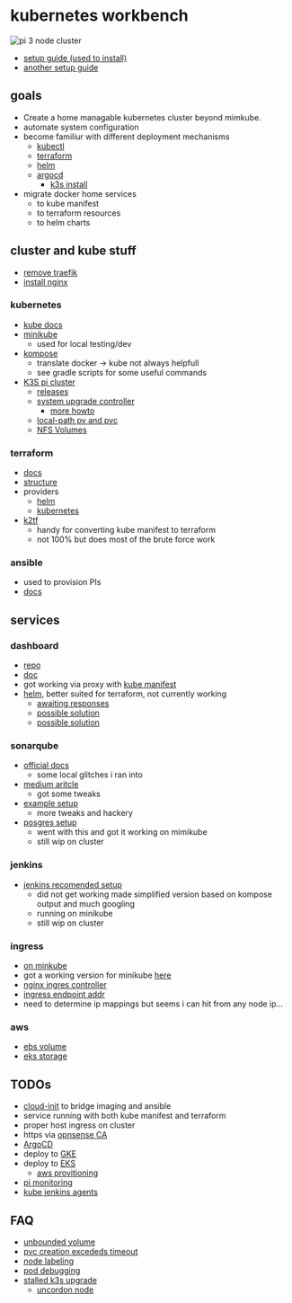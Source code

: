 # kubernetes workbench

![pi 3 node cluster](docs/img/pi-kube.jpg?raw=true)

- [setup guide (used to install)](https://anthonynsimon.com/blog/kubernetes-cluster-raspberry-pi/)
- [another setup guide](https://blog.alexellis.io/self-hosting-kubernetes-on-your-raspberry-pi/)

## goals

- Create a home managable kubernetes cluster beyond mimkube.
- automate system configuration
- become familiur with different deployment mechanisms
  - [kubectl](https://kubernetes.io/docs/reference/kubectl/)
  - [terraform](https://developer.hashicorp.com/terraform/docs)
  - [helm](https://helm.sh/docs/)
  - [argocd](https://argo-cd.readthedocs.io/en/stable/)
    - [k3s install](https://blog.differentpla.net/blog/2022/02/02/argocd/)
- migrate docker home services
  - to kube manifest
  - to terraform resources
  - to helm charts

## cluster and kube stuff

- [remove traefik](https://qdnqn.com/k3s-remove-traefik/)
- [install nginx](https://kubernetes.github.io/ingress-nginx/deploy/#bare-metal-clusters)

### kubernetes

- [kube docs](https://kubernetes.io/docs/home/)
- [minikube](https://minikube.sigs.k8s.io/docs/)
  - used for local testing/dev
- [kompose](https://kubernetes.io/docs/tasks/configure-pod-container/translate-compose-kubernetes/)
  - translate docker -> kube not always helpfull
  - see gradle scripts for some useful commands
- [K3S pi cluster](https://docs.k3s.io/)
  - [releases](https://github.com/k3s-io/k3s/releases)
  - [system upgrade controller](https://github.com/rancher/system-upgrade-controller)
    - [more howto](https://www.cncf.io/blog/2020/11/25/upgrade-a-k3s-kubernetes-cluster-with-system-upgrade-controller/)
  - [local-path pv and pvc](https://github.com/rancher/local-path-provisioner)
  - [NFS Volumes](https://www.phillipsj.net/posts/k3s-enable-nfs-storage/)

### terraform

- [docs](https://developer.hashicorp.com/terraform?ajs_aid=cbf6f5d7-2a05-47c6-8353-14ea3695c4c4&product_intent=terraform)
- [structure](https://developer.hashicorp.com/terraform/language/modules/develop/structure)
- providers
  - [helm](https://registry.terraform.io/providers/hashicorp/helm/latest/docs)
  - [kubernetes](https://registry.terraform.io/providers/hashicorp/kubernetes/latest/docs)
- [k2tf](https://github.com/sl1pm4t/k2tf)
  - handy for converting kube manifest to terraform
  - not 100% but does most of the brute force work

### ansible

- used to provision PIs
- [docs](https://access.redhat.com/documentation/en-us/red_hat_ansible_automation_platform/2.4)

## services

### dashboard

- [repo](https://github.com/kubernetes/dashboard/tree/master)
- [doc](https://kubernetes.io/docs/tasks/access-application-cluster/web-ui-dashboard/)
- got working via proxy with [kube manifest](https://github.com/kubernetes/dashboard/releases/tag/v3.0.0-alpha0)
- [helm](https://artifacthub.io/packages/helm/k8s-dashboard/kubernetes-dashboard), better suited for terraform, not currently working
  - [awaiting responses](https://discuss.kubernetes.io/t/getting-error-trying-to-access-dashoard-helm-install/25651)
  - [possible solution](https://dev.to/garis_space/terraform-and-helm-to-deploy-the-kubernetes-dashboard-1dpl)
  - [possible solution](https://opensource.com/article/21/8/terraform-deploy-helm)

### sonarqube

- [official docs](https://docs.sonarsource.com/sonarqube/latest/setup-and-upgrade/deploy-on-kubernetes/deploy-sonarqube-on-kubernetes/?gads_campaign=SQ-Hroi-PMax&gads_ad_group=Global&gads_keyword=&gclid=EAIaIQobChMIj7njhtaugQMVLofCCB1hZgc_EAAYAiAAEgLCnfD_BwE)
  - some local glitches i ran into
- [medium aritcle](https://medium.com/codex/easy-deploy-sonarqube-on-kubernetes-with-yaml-configuration-27f5adc8de90)
  - got some tweaks
- [example setup](https://github.com/doctor500/sonarqube-on-kubernetes)
  - more tweaks and hackery
- [posgres setup](https://adamtheautomator.com/postgres-to-kubernetes/)
  - went with this and got it working on mimikube
  - still wip on cluster

### jenkins

- [jenkins recomended setup](https://www.jenkins.io/doc/book/installing/kubernetes/)
  - did not get working made simplified version based on kompose output and much googling
  - running on minikube
  - still wip on cluster

### ingress

- [on minkube](https://kubernetes.io/docs/tasks/access-application-cluster/ingress-minikube/)
- got a working version for minikube [here](https://stackoverflow.com/questions/51751462/nginx-ingress-jenkins-path-rewrite-configuration-not-working)
- [nginx ingres controller](https://kubernetes.github.io/ingress-nginx/)
- [ingress endpoint addr](https://stackoverflow.com/questions/49845021/getting-an-kubernetes-ingress-endpoint-ip-address)
- need to determine ip mappings but seems i can hit from any node ip...

### aws

- [ebs volume](https://angelmarybabu.github.io/posts/How-to-create-Persistent-Volume-in-EKS/)
- [eks storage](https://repost.aws/knowledge-center/eks-persistent-storage)

## TODOs

- [cloud-init](https://help.ubuntu.com/community/CloudInit) to bridge imaging and ansible
- service running with both kube manifest and terraform
- proper host ingress on cluster
- https via [opnsense CA](https://www.ssltrust.com/help/setup-guides/use-opnsense-ca-certificate-authority)
- [ArgoCD](https://argo-cd.readthedocs.io/en/stable/getting_started/)
- deploy to [GKE](https://cloud.google.com/kubernetes-engine/)
- deploy to [EKS](https://aws.amazon.com/eks/)
  - [aws provitioning](https://stackoverflow.com/questions/75758115/persistentvolumeclaim-is-stuck-waiting-for-a-volume-to-be-created-either-by-ex)
- [pi monitoring](https://dirtyoptics.com/how-to-monitor-a-raspberry-pi-remotely/)
- [kube jenkins agents](https://plugins.jenkins.io/kubernetes/)

## FAQ

- [unbounded volume](https://stackoverflow.com/questions/60774220/kubernetes-pod-has-unbound-immediate-persistentvolumeclaims)
- [pvc creation excededs timeout](https://github.com/hashicorp/terraform-provider-kubernetes/issues/1349)
- [node labeling](https://linuxhandbook.com/kubectl-label-node/)
- [pod debugging](https://kubernetes.io/docs/tasks/debug/debug-application/debug-pods/)
- [stalled k3s upgrade](https://github.com/k3s-io/k3s/issues/9350)
  - [uncordon node](https://kubernetes.io/docs/reference/kubectl/generated/kubectl_uncordon/)